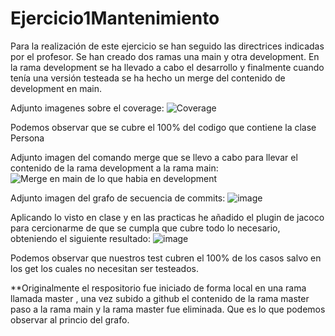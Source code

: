 # Ejercicio1Mantenimiento

Para la realización de este ejercicio se han seguido las directrices indicadas por el profesor. Se han creado dos ramas una main y otra development. En la rama development se ha llevado a cabo el desarrollo y finalmente cuando tenía una versión testeada se ha hecho un merge del contenido de development en main.

Adjunto imagenes sobre el coverage:
![Coverage](https://user-images.githubusercontent.com/80314332/218810923-0e3f29ad-011c-43f8-bf73-de4baaa949b4.jpg)

Podemos observar que se cubre el 100% del codigo que contiene la clase Persona

Adjunto imagen del comando merge que se llevo a cabo para llevar el contenido de la rama development a la rama main:
![Merge en main de lo que habia en development](https://user-images.githubusercontent.com/80314332/218811252-88f1c382-fdb9-4245-b2a7-9bddb0a43b74.jpg)

Adjunto imagen del grafo de secuencia de commits:
![image](https://user-images.githubusercontent.com/80314332/219077524-337d81c4-21db-4b15-8ec6-0705cae7c451.png)


Aplicando lo visto en clase y en las practicas he añadido el plugin de jacoco para cercionarme de que se cumpla que cubre todo lo necesario, obteniendo el siguiente resultado:
![image](https://user-images.githubusercontent.com/80314332/219077045-977008f7-1725-4958-a982-f2cbf0796240.png)

Podemos observar que nuestros test cubren el 100% de los casos salvo en los get los cuales no necesitan ser testeados.

**Originalmente el respositorio fue iniciado de forma local en una rama llamada master , una vez subido a github el contenido de la rama master paso a la rama main y la rama master fue eliminada. Que es lo que podemos observar al princio del grafo.

